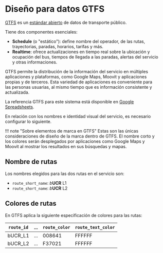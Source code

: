# Diseño para datos GTFS

[GTFS](https://gtfs.org/) es un [estándar abierto](https://www.interoperablemobility.org/definitions/#open_standard) de datos de transporte público.

Tiene dos componentes esenciales:

- **Schedule** (o "estático"): define nombre del operador, de las rutas, trayectorias, paradas, horarios, tarifas y más.
- **Realtime**: ofrece actualizaciones en tiempo real sobre la ubicación y ocupación del bus, tiempos de llegada a las paradas, alertas del servicio y otras informaciones.

GTFS permite la distribución de la información del servicio en múltiples aplicaciones y plataformas, como Google Maps, Moovit y aplicaciones propias y de terceros. Esta variedad de aplicaciones es conveniente para las personas usuarias, al mismo tiempo que es información consistente y actualizada.

La referencia GTFS para este sistema está disponible en [Google Spreadsheets](https://docs.google.com/spreadsheets/d/15WBqeay9u9hWd-gwjlxifsYTuaXfw5KspKKyxtZZsvw/edit?usp=sharing).

En relación con los nombres e identidad visual del servicio, es necesario configurar lo siguiente.

!!! note "Sobre elementos de marca en GTFS"
    Estas son las únicas consideraciones de diseño de la marca dentro de GTFS. El nombre corto y los colores serán desplegados por aplicaciones como Google Maps y Moovit al mostrar los resultados en sus búsquedas y mapas.

## Nombre de rutas

Los nombres elegidos para las dos rutas en el servicio son:

- `route_short_name`: *b***UCR** L1
- `route_short_name`: *b***UCR** L2
 
## Colores de rutas

En GTFS aplica la siguiente especificación de colores para las rutas:

| `route_id` | ... | `route_color` | `route_text_color` |
| ---------- | --- | ------------- | ------------------ |
| bUCR_L1    | ... | 008641        | FFFFFF             |
| bUCR_L2    | ... | F37021        | FFFFFF             |
